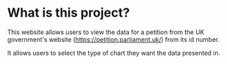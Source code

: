 # What is this project?

This website allows users to view the data for a petition from the UK government's website (https://petition.parliament.uk/) from its id number.

It allows users to select the type of chart they want the data presented in. 

